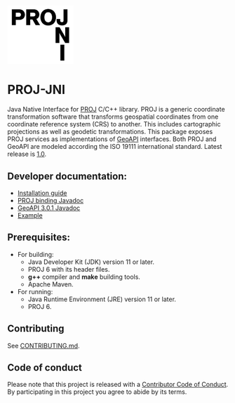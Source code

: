 <img src="PROJ-JNI.min.svg" alt="PROJ-JNI" width="30%">

# PROJ-JNI
Java Native Interface for [PROJ](https://proj.org/) C/C++ library.
PROJ is a generic coordinate transformation software that transforms
geospatial coordinates from one coordinate reference system (CRS) to another.
This includes cartographic projections as well as geodetic transformations.
This package exposes PROJ services as implementations of [GeoAPI](https://www.geoapi.org/) interfaces.
Both PROJ and GeoAPI are modeled according the ISO 19111 international standard.
Latest release is [1.0](https://github.com/OSGeo/PROJ-JNI/releases/1.0).

## Developer documentation:

  * [Installation guide](https://github.com/OSGeo/PROJ-JNI/wiki/Install)
  * [PROJ binding Javadoc](https://osgeo.github.io/PROJ-JNI/index.html)
  * [GeoAPI 3.0.1 Javadoc](https://www.geoapi.org/3.0/javadoc/index.html)
  * [Example](./example)

## Prerequisites:

  * For building:
    - Java Developer Kit (JDK) version 11 or later.
    - PROJ 6 with its header files.
    - **g++** compiler and **make** building tools.
    - Apache Maven.
  * For running:
    - Java Runtime Environment (JRE) version 11 or later.
    - PROJ 6.

## Contributing

See
[CONTRIBUTING.md](https://github.com/OSGeo/PROJ-JNI/blob/master/CONTRIBUTING.md).

## Code of conduct

Please note that this project is released with a [Contributor Code of
Conduct](https://github.com/OSGeo/PROJ-JNI/blob/master/CODE_OF_CONDUCT.md).
By participating in this project you agree to abide by its terms.
